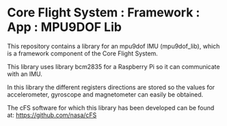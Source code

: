 # Core Flight System : Framework : App : MPU9DOF Lib

This repository contains a library for an mpu9dof IMU (mpu9dof_lib), which is a framework component of the Core Flight System.

This library uses library bcm2835 for a Raspberry Pi so it can communicate with an IMU. 

In this library the different registers directions are stored so the values for accelerometer, gyroscope and magnetometer can easily be obtained.

The cFS software for which this library has been developed can be found at: https://github.com/nasa/cFS
